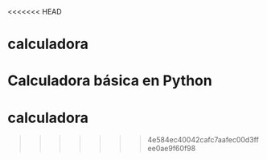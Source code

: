 <<<<<<< HEAD
# calculadora
 Calculadora básica en Python
=======
# calculadora
>>>>>>> 4e584ec40042cafc7aafec00d3ffee0ae9f60f98

